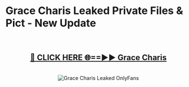 # Grace Charis Leaked Private Files & Pict - New Update
<br>
<div align="center">
<h2><a href="https://mediafilles.blogspot.com/?title=Grace_Charis" rel="nofollow">🔴 CLICK HERE 🌐==►► Grace Charis</a></h2>
<br>
<a href="https://mediafilles.blogspot.com/?title=Grace_Charis" rel="nofollow" data-target="animated-image.originalLink"><img src="https://i.ibb.co.com/WyWwxjT/player-gif2.gif" alt="Grace Charis Leaked OnlyFans" style="max-width: 100%; display: inline-block;" data-target="animated-image.originalImage"></a>
</div>
<br>